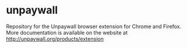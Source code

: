 # unpaywall
Repository for the Unpaywall browser extension for Chrome and Firefox. More documentation is available on the website
at http://unpaywall.org/products/extension